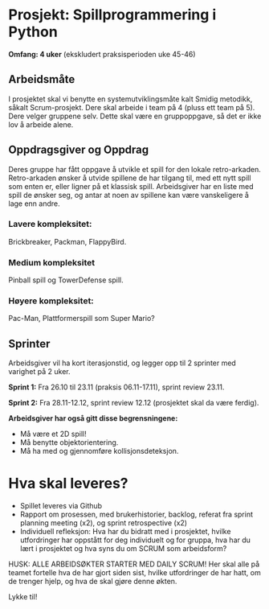 # Prosjekt: Spillprogrammering i Python
**Omfang: 4 uker** (ekskludert praksisperioden uke 45-46)

## Arbeidsmåte
I prosjektet skal vi benytte en systemutviklingsmåte kalt Smidig metodikk, såkalt Scrum-prosjekt. Dere skal arbeide i team på 4 (pluss ett team på 5). Dere velger gruppene selv. Dette skal være en gruppoppgave, så det er ikke lov å arbeide alene.

## Oppdragsgiver og Oppdrag
Deres gruppe har fått oppgave å utvikle et spill for den lokale retro-arkaden. Retro-arkaden ønsker å utvide spillene de har tilgang til, med ett nytt spill som enten er, eller ligner på et klassisk spill. Arbeidsgiver har en liste med spill de ønsker seg, og antar at noen av spillene kan være vanskeligere å lage enn andre.

### Lavere kompleksitet:
Brickbreaker, Packman, FlappyBird.
### Medium kompleksitet
Pinball spill og TowerDefense spill.
### Høyere kompleksitet:
Pac-Man, Plattformerspill som Super Mario?

## Sprinter
Arbeidsgiver vil ha kort iterasjonstid, og legger opp til 2 sprinter med varighet på 2 uker.

**Sprint 1:** Fra 26.10 til 23.11 (praksis 06.11-17.11), sprint review 23.11.

**Sprint 2:** Fra 28.11-12.12, sprint review 12.12 (prosjektet skal da være ferdig).

**Arbeidsgiver har også gitt disse begrensningene:**
- Må være et 2D spill!
- Må benytte objektorientering.
- Må ha med og gjennomføre kollisjonsdeteksjon.

# Hva skal leveres?
- Spillet leveres via Github
- Rapport om prosessen, med brukerhistorier, backlog, referat fra sprint planning meeting (x2), og sprint retrospective (x2)
- Individuell refleksjon: Hva har du bidratt med i prosjektet, hvilke utfordringer har oppstått for deg individuelt og for gruppa, hva har du lært i prosjektet og hva syns du om SCRUM som arbeidsform?

HUSK: ALLE ARBEIDSØKTER STARTER MED DAILY SCRUM! Her skal alle på teamet fortelle hva de har gjort siden sist, hvilke utfordringer de har hatt, om de trenger hjelp, og hva de skal gjøre denne økten.

Lykke til!
